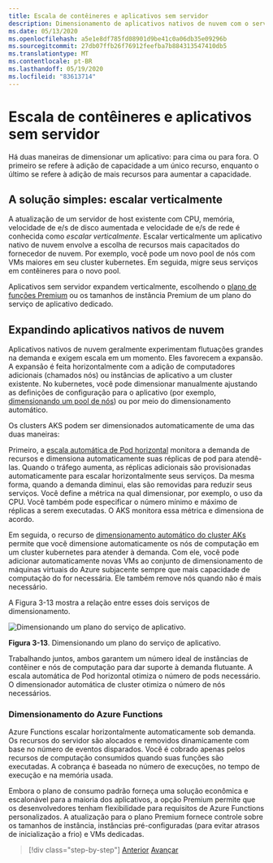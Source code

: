 ```yaml
---
title: Escala de contêineres e aplicativos sem servidor
description: Dimensionamento de aplicativos nativos de nuvem com o serviço kubernetes do Azure para atender à demanda do usuário.
ms.date: 05/13/2020
ms.openlocfilehash: a5e1e8df785fd08901d9be41c0a06db35e09296b
ms.sourcegitcommit: 27db07ffb26f76912feefba7b884313547410db5
ms.translationtype: MT
ms.contentlocale: pt-BR
ms.lasthandoff: 05/19/2020
ms.locfileid: "83613714"
---
```

# <a name="scaling-containers-and-serverless-applications"></a>Escala de contêineres e aplicativos sem servidor

Há duas maneiras de dimensionar um aplicativo: para cima ou para fora. O primeiro se refere à adição de capacidade a um único recurso, enquanto o último se refere à adição de mais recursos para aumentar a capacidade.

## <a name="the-simple-solution-scaling-up"></a>A solução simples: escalar verticalmente

A atualização de um servidor de host existente com CPU, memória, velocidade de e/s de disco aumentada e velocidade de e/s de rede é conhecida como *escalar verticalmente*. Escalar verticalmente um aplicativo nativo de nuvem envolve a escolha de recursos mais capacitados do fornecedor de nuvem. Por exemplo, você pode um novo pool de nós com VMs maiores em seu cluster kubernetes. Em seguida, migre seus serviços em contêineres para o novo pool.

Aplicativos sem servidor expandem verticalmente, escolhendo o [plano de funções Premium](https://docs.microsoft.com/azure/azure-functions/functions-scale) ou os tamanhos de instância Premium de um plano do serviço de aplicativo dedicado.

## <a name="scaling-out-cloud-native-apps"></a>Expandindo aplicativos nativos de nuvem

Aplicativos nativos de nuvem geralmente experimentam flutuações grandes na demanda e exigem escala em um momento. Eles favorecem a expansão. A expansão é feita horizontalmente com a adição de computadores adicionais (chamados nós) ou instâncias de aplicativo a um cluster existente. No kubernetes, você pode dimensionar manualmente ajustando as definições de configuração para o aplicativo (por exemplo, [dimensionando um pool de nós](https://docs.microsoft.com/azure/aks/use-multiple-node-pools#scale-a-node-pool-manually)) ou por meio do dimensionamento automático.

Os clusters AKS podem ser dimensionados automaticamente de uma das duas maneiras:

Primeiro, a [escala automática de Pod horizontal](https://docs.microsoft.com/azure/aks/tutorial-kubernetes-scale#autoscale-pods) monitora a demanda de recursos e dimensiona automaticamente suas réplicas de pod para atendê-las. Quando o tráfego aumenta, as réplicas adicionais são provisionadas automaticamente para escalar horizontalmente seus serviços. Da mesma forma, quando a demanda diminui, elas são removidas para reduzir seus serviços. Você define a métrica na qual dimensionar, por exemplo, o uso da CPU. Você também pode especificar o número mínimo e máximo de réplicas a serem executadas. O AKS monitora essa métrica e dimensiona de acordo.

Em seguida, o recurso de [dimensionamento automático do cluster AKs](https://docs.microsoft.com/azure/aks/cluster-autoscaler) permite que você dimensione automaticamente os nós de computação em um cluster kubernetes para atender à demanda. Com ele, você pode adicionar automaticamente novas VMs ao conjunto de dimensionamento de máquinas virtuais do Azure subjacente sempre que mais capacidade de computação do for necessária. Ele também remove nós quando não é mais necessário.

A Figura 3-13 mostra a relação entre esses dois serviços de dimensionamento.

![Dimensionando um plano do serviço de aplicativo.](./media/aks-cluster-autoscaler.png)

**Figura 3-13**. Dimensionando um plano do serviço de aplicativo.

Trabalhando juntos, ambos garantem um número ideal de instâncias de contêiner e nós de computação para dar suporte à demanda flutuante. A escala automática de Pod horizontal otimiza o número de pods necessário. O dimensionador automática de cluster otimiza o número de nós necessários.

### <a name="scaling-azure-functions"></a>Dimensionamento do Azure Functions

Azure Functions escalar horizontalmente automaticamente sob demanda. Os recursos do servidor são alocados e removidos dinamicamente com base no número de eventos disparados. Você é cobrado apenas pelos recursos de computação consumidos quando suas funções são executadas. A cobrança é baseada no número de execuções, no tempo de execução e na memória usada.

Embora o plano de consumo padrão forneça uma solução econômica e escalonável para a maioria dos aplicativos, a opção Premium permite que os desenvolvedores tenham flexibilidade para requisitos de Azure Functions personalizados. A atualização para o plano Premium fornece controle sobre os tamanhos de instância, instâncias pré-configuradas (para evitar atrasos de inicialização a frio) e VMs dedicadas.

>[!div class="step-by-step"]
>[Anterior](deploy-containers-azure.md) 
> [Avançar](other-deployment-options.md)
